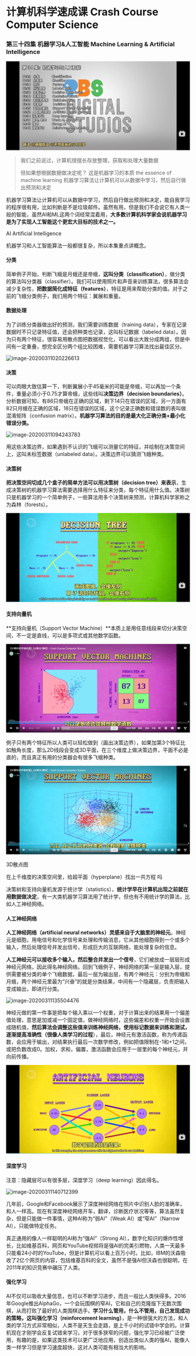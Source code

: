 # 计算机科学速成课 Crash Course Computer Science

### 第三十四集 机器学习&人工智能 Machine Learning & Artificial Intelligence

![image-20250922100111880](image/image-20250922100111880.png)

> 我们之前说过，计算机很擅长存放整理，获取和处理大量数据
>
> 但如果想根据数据做决定呢？ 这是机器学习的本质 the essence of machine learning 
> 机器学习算法让计算机可以从数据中学习，然后自行做出预测和决定

机器学习算法让计算机可以从数据中学习，然后自行做出预测和决定，能自我学习的程序很有用，比如判断是不是垃圾邮件。虽然有用，但是我们不会说它有人类一般的智能，虽然AI和ML这两个词经常混着用，**大多数计算机科学家会说机器学习是为了实现人工智能这个更宏大目标的技术之一。**

AI Artificial Intelligence

机器学习和人工智能算法一般都很复杂，所以本集重点讲概念。

#### 分类

简单例子开始，判断飞蛾是月蛾还是帝蛾，**这叫分类（classification）**，做分类的算法叫分类器（classifier）。我们可以使用照片和声音来训练算法，很多算法会减少复杂性，**把数据简化成特征（features）**，特征是用来帮助分类的值。对于之前的飞蛾分类例子，我们用两个特征：翼展和重量。

#### 数据处理

为了训练分类器做出好的预测，我们需要训练数据（training data），专家在记录数据时不只记录特征值，还会把种类也记录，这叫标记数据（labeled data）。因为只有两个特征，很容易用散点图把数据视觉化，可以看出大致分成两组，但是中间有一定重叠，想完全区分两个组比较困难，需要机器学习算法找出最佳区分。

![image-20200311020226613](./image/image-20200311020226613.png)

#### 决策

可以肉眼大致估算一下，判断翼展小于45毫米的可能是帝蛾，可以再加一个条件，重量必须小于0.75才算帝蛾，这些线叫**决策边界（decision boundaries）**。分析数据可知，有86只帝蛾在正确的区域，剩下14只在错误的区域，另一方面有82只月蛾在正确的区域，18只在错误的区域，这个记录正确数和错误数的表叫做混淆矩阵（confusion matrix）。**机器学习算法的目的是最大化正确分类+最小化错误分类。**

![image-20200311094243783](./image/image-20200311094243783.png)

用这些决策边界，如果遇到不认识的飞蛾可以测量它的特征，并绘制在决策空间上，这叫未标签数据（unlabeled data）。决策边界可以猜测飞蛾种类。

#### 决策树

**把决策空间切成几个盒子的简单方法可以用决策树（decision tree）来表示**，生成决策树的机器学习算法需要选择用什么特征来分类，每个特征用什么值。决策树只是机器学习的一个简单例子，一些算法用多个决策树来预测，计算机科学家称之为森林（forests）。

![image-20250922173806352](image/image-20250922173806352.png)

#### 支持向量机

**支持向量机（Support Vector Machine）**本质上是用任意线段来切分决策空间，不一定是直线，可以是多项式或其他数学函数。

![image-20250922173859431](image/image-20250922173859431.png)

例子只有两个特征所以人类可以轻松做到（画出决策边界），如果加第3个特征比如触角长度，那么2D线段会变成3D平面，在三个维度上做决策边界，平面不必是直的，而且真正有用的分类器会有很多飞蛾种类。

![image-20250922173924504](image/image-20250922173924504.png)

3D散点图

在上千维度的决策空间里，给超平面（hyperplane）找出一共方程 吗 

决策树和支持向量机发源于统计学（statistics），**统计学早在计算机出现之前就在用数据做决定**，有一大类机器学习算法用了统计学，但也有不用统计学的算法，比如人工神经网络。

#### 人工神经网络

**人工神经网络（artificial neural networks）灵感来自于大脑里的神经元**。神经元是细胞，用电信号和化学信号来处理和传输消息，它从其他细胞得到一个或多个输入，然后处理信号并发出信号，形成巨大的互联网络，能处理复杂的信息。

**人工神经元可以接收多个输入，然后整合并发出一个信号**，它们被放成一层层形成神经元网络，因此得名神经网络。回到飞蛾例子，神经网络的第一层是输入层，提供需要被分类的单个飞蛾数据，最后一层为输出层，有两个神经元：分别为帝蛾和月蛾，两个神经元里最为“兴奋”的就是分类结果，中间有一个隐藏层，负责把输入变成输出，即进行分类。

![image-20200311135504476](./image/image-20200311135504476.png)

神经元做的第一件事是把每个输入乘以一个权重，对于计算出来的结果用一个偏差值处理，意思是加或减一个固定值，做神经网络时，这些偏差和权重一开始会设置成随机值，**然后算法会调整这些值来训练神经网络，使用标记数据来训练和测试，逐渐提高准确性（很像人类学习的过程**），最后，神经元有激活函数，称为传递函数，会应用于输出，对结果执行最后一次数学修改，例如把值限制在-1和+1之间，或把负数改成0。加权，求和，偏置，激活函数会应用于一层里的每个神经元，并向前传播。

![image-20250922175154067](image/image-20250922175154067.png)

#### 深度学习

注意：隐藏层可以有很多层，深度学习（deep learning）因此得名。

![image-20200311140712399](./image/image-20200311140712399.png)

几年前，Google和Facebook展示了深度神经网络在照片中识别人脸的准确率，和人一样高。现在有深度神经网络开车，翻译，诊断医疗状况等等，算法虽然复杂，但是只能做一件事情，这种AI称为“弱AI”（Weak AI）或“窄AI”（Narrow AI），只能做特定任务。

真正通用的像人一样聪明的AI称为“强AI”（Strong AI），数字化知识的爆炸性增长，比如维基百科，网页和YouTube视频将是强AI的完美引燃物，人类一天最多只能看24小时的YouTube，但是计算机可以看上百万小时。比如，IBM的沃森吸收了2亿个网页的内容，包括维基百科的全文，虽然不是强AI但沃森也很聪明，在2011年的知识竞赛中碾压了人类。

#### 强化学习

AI不仅可以吸收大量信息，也可以不断学习进步，而且一般比人类快得多。2016年Google推出AlphaGo，一个会玩围棋的窄AI，它和自己的克隆版下无数次围棋，从而打败了最好的人类围棋选手。**学习什么管用，什么不管用，自己发现成功的策略，这叫强化学习（reinforcement learning）**，是一种很强大的方法，和人类的学习方式非常相似，人类不是天生会走路，是上千小时的试错中学会的。计算机现在才刚学会反复试错来学习，对于很多狭窄的问题，强化学习已经被广泛使用，有趣的是，如果这类技术可以更广泛地应用，创造出类似人类的强AI，能像人类一样学习但是学习速度超快，这对人类可能有相当大的影响。
